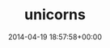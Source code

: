 ---
title:		"unicorns"
type:		"upload"
description:		"TBC"
date:		"2014-04-19 18:57:58+00:00"
album:		"people"
filename:		"unicorns.md"
series:		""
cl_public_id:		"people/unicorns"
cl_version:		1497005585
format:		"tiff"
bytes:		5224288
width:		2158
height:		1440
exposure_mode:		"Auto"
program:		"Program AE"
aperture:		"2.8"
focal_length:		"112.0 mm"
iso:		"640"
shutter_speed:		"1/640"
metering:		"Multi-segment"
flash:		"Off, Did not fire"
white_balance:		"Custom"
colour_temp:		"4150"
has_crop:		"false"
orientation:		"Horizontal (normal)"
camera_model:		"NIKON D800"
lens_info:		"70-200mm f/2.8"
artist:		"No artist info"
x_resolution:		"300"
y_resolution:		"300"
---